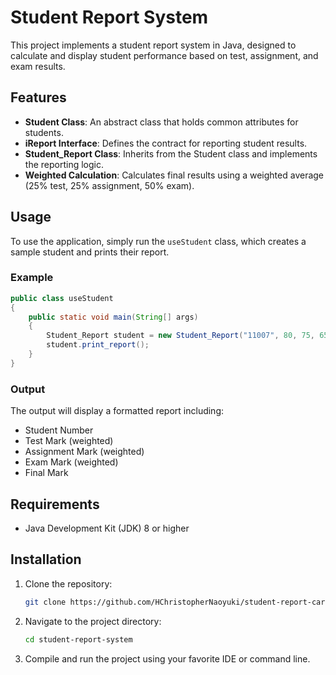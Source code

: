 # Student Report System

This project implements a student report system in Java, designed to calculate and display student performance based on test, assignment, and exam results.

## Features

- **Student Class**: An abstract class that holds common attributes for students.
- **iReport Interface**: Defines the contract for reporting student results.
- **Student_Report Class**: Inherits from the Student class and implements the reporting logic.
- **Weighted Calculation**: Calculates final results using a weighted average (25% test, 25% assignment, 50% exam).

## Usage

To use the application, simply run the `useStudent` class, which creates a sample student and prints their report.

### Example

```java
public class useStudent
{
    public static void main(String[] args)
    {
        Student_Report student = new Student_Report("11007", 80, 75, 65);
        student.print_report();
    }
}
```

### Output

The output will display a formatted report including:
- Student Number
- Test Mark (weighted)
- Assignment Mark (weighted)
- Exam Mark (weighted)
- Final Mark

## Requirements

- Java Development Kit (JDK) 8 or higher

## Installation

1. Clone the repository:
   ```bash
   git clone https://github.com/HChristopherNaoyuki/student-report-card-java.git
   ```
2. Navigate to the project directory:
   ```bash
   cd student-report-system
   ```
3. Compile and run the project using your favorite IDE or command line.
